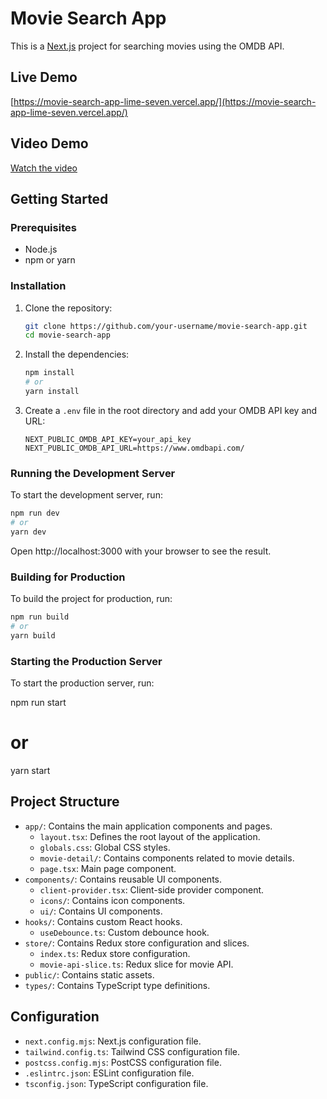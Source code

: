 # Movie Search App

This is a [Next.js](https://nextjs.org) project for searching movies using the OMDB API.

## Live Demo

[https://movie-search-app-lime-seven.vercel.app/](https://movie-search-app-lime-seven.vercel.app/)

## Video Demo

[Watch the video](https://github.com/user-attachments/assets/1b16d6f8-ce4b-48fa-98ca-c78c4fab7bef)

## Getting Started

### Prerequisites

- Node.js
- npm or yarn

### Installation

1. Clone the repository:

   ```bash
   git clone https://github.com/your-username/movie-search-app.git
   cd movie-search-app
   ```

2. Install the dependencies:

   ```bash
   npm install
   # or
   yarn install
   ```

3. Create a `.env` file in the root directory and add your OMDB API key and URL:

   ```env
   NEXT_PUBLIC_OMDB_API_KEY=your_api_key
   NEXT_PUBLIC_OMDB_API_URL=https://www.omdbapi.com/
   ```

### Running the Development Server

To start the development server, run:

```bash
npm run dev
# or
yarn dev
```

Open http://localhost:3000 with your browser to see the result.

### Building for Production

To build the project for production, run:

```bash
npm run build
# or
yarn build
```

### Starting the Production Server

To start the production server, run:

npm run start

# or

yarn start

## Project Structure

- `app/`: Contains the main application components and pages.
  - `layout.tsx`: Defines the root layout of the application.
  - `globals.css`: Global CSS styles.
  - `movie-detail/`: Contains components related to movie details.
  - `page.tsx`: Main page component.
- `components/`: Contains reusable UI components.
  - `client-provider.tsx`: Client-side provider component.
  - `icons/`: Contains icon components.
  - `ui/`: Contains UI components.
- `hooks/`: Contains custom React hooks.
  - `useDebounce.ts`: Custom debounce hook.
- `store/`: Contains Redux store configuration and slices.
  - `index.ts`: Redux store configuration.
  - `movie-api-slice.ts`: Redux slice for movie API.
- `public/`: Contains static assets.
- `types/`: Contains TypeScript type definitions.

## Configuration

- `next.config.mjs`: Next.js configuration file.
- `tailwind.config.ts`: Tailwind CSS configuration file.
- `postcss.config.mjs`: PostCSS configuration file.
- `.eslintrc.json`: ESLint configuration file.
- `tsconfig.json`: TypeScript configuration file.

